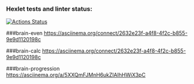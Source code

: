 ### Hexlet tests and linter status:
[![Actions Status](https://github.com/AlekDyai/frontend-project-44/actions/workflows/hexlet-check.yml/badge.svg)](https://github.com/AlekDyai/frontend-project-44/actions)

###brain-even
https://asciinema.org/connect/2632e23f-a4f8-4f2c-b855-9e9d1120198c

###brain-calc
https://asciinema.org/connect/2632e23f-a4f8-4f2c-b855-9e9d1120198c

###brain-progression
https://asciinema.org/a/5XXQmFJMnH6ukZIAIhHWiX3pC